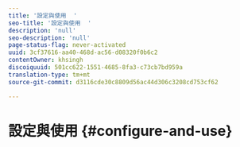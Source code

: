 ```yaml
---
title: '設定與使用  '
seo-title: '設定與使用  '
description: 'null'
seo-description: 'null'
page-status-flag: never-activated
uuid: 3cf37616-aa40-468d-ac56-d08320f0b6c2
contentOwner: khsingh
discoiquuid: 501cc622-1551-4685-8fa3-c73cb7bd959a
translation-type: tm+mt
source-git-commit: d3116cde30c8809d56ac44d306c3208cd753cf62

---
```



# 設定與使用 {#configure-and-use}

